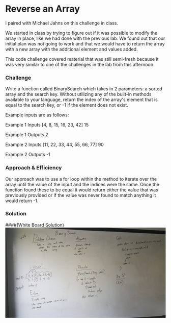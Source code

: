 
# Reverse an Array
I paired with Michael Jahns on this challenge in class.

We started in class by trying to figure out if it was possible to modify the array in place, like we had done with the
 previous lab. We found out that our initial plan was not going to work and that we would have to return the array with
  a new array with the additional element and values added.

This code challenge covered material that was still semi-fresh because it was very similar to one of the challenges in
the lab from this afternoon. 

### Challenge
Write a function called BinarySearch which takes in 2 parameters: a sorted array and the search key. Without utilizing 
any of the built-in methods available to your language, return the index of the array's element that is equal to the
search key, or -1 if the element does not exist.

Example inputs are as follows:

Example 1 Inputs [4, 8, 15, 16, 23, 42]  15 

Example 1 Outputs 2

Example 2 Inputs [11, 22, 33, 44, 55, 66, 77]   90

Example 2 Outputs -1


### Approach & Efficiency
Our approach was to use a for loop within the method to iterate over the array until the value of the input and the
indices were the same. Once the function found these to be equal it would return either the value that was previously
provided or if the value was never found to match anything it would return -1.


### Solution
####(White Board Solution)
![image](../assets/array_binary_search.jpg)
